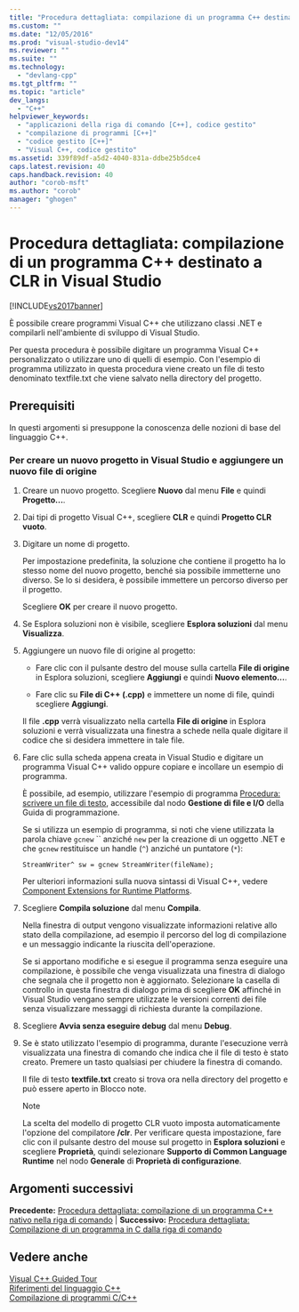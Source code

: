 ```yaml
---
title: "Procedura dettagliata: compilazione di un programma C++ destinato a CLR in Visual Studio | Microsoft Docs"
ms.custom: ""
ms.date: "12/05/2016"
ms.prod: "visual-studio-dev14"
ms.reviewer: ""
ms.suite: ""
ms.technology: 
  - "devlang-cpp"
ms.tgt_pltfrm: ""
ms.topic: "article"
dev_langs: 
  - "C++"
helpviewer_keywords: 
  - "applicazioni della riga di comando [C++], codice gestito"
  - "compilazione di programmi [C++]"
  - "codice gestito [C++]"
  - "Visual C++, codice gestito"
ms.assetid: 339f89df-a5d2-4040-831a-ddbe25b5dce4
caps.latest.revision: 40
caps.handback.revision: 40
author: "corob-msft"
ms.author: "corob"
manager: "ghogen"
---
```

# Procedura dettagliata: compilazione di un programma C++ destinato a CLR in Visual Studio
[!INCLUDE[vs2017banner](../assembler/inline/includes/vs2017banner.md)]

È possibile creare programmi Visual C\+\+ che utilizzano classi .NET e compilarli nell'ambiente di sviluppo di Visual Studio.  
  
 Per questa procedura è possibile digitare un programma Visual C\+\+ personalizzato o utilizzare uno di quelli di esempio.  Con l'esempio di programma utilizzato in questa procedura viene creato un file di testo denominato textfile.txt che viene salvato nella directory del progetto.  
  
## Prerequisiti  
 In questi argomenti si presuppone la conoscenza delle nozioni di base del linguaggio C\+\+.  
  
### Per creare un nuovo progetto in Visual Studio e aggiungere un nuovo file di origine  
  
1.  Creare un nuovo progetto.  Scegliere **Nuovo** dal menu **File** e quindi **Progetto...**.  
  
2.  Dai tipi di progetto Visual C\+\+, scegliere **CLR** e quindi **Progetto CLR vuoto**.  
  
3.  Digitare un nome di progetto.  
  
     Per impostazione predefinita, la soluzione che contiene il progetto ha lo stesso nome del nuovo progetto, benché sia possibile immetterne uno diverso.  Se lo si desidera, è possibile immettere un percorso diverso per il progetto.  
  
     Scegliere **OK** per creare il nuovo progetto.  
  
4.  Se Esplora soluzioni non è visibile, scegliere **Esplora soluzioni** dal menu **Visualizza**.  
  
5.  Aggiungere un nuovo file di origine al progetto:  
  
    -   Fare clic con il pulsante destro del mouse sulla cartella **File di origine** in Esplora soluzioni, scegliere **Aggiungi** e quindi **Nuovo elemento…**.  
  
    -   Fare clic su **File di C\+\+ \(.cpp\)** e immettere un nome di file, quindi scegliere **Aggiungi**.  
  
     Il file **.cpp** verrà visualizzato nella cartella **File di origine** in Esplora soluzioni e verrà visualizzata una finestra a schede nella quale digitare il codice che si desidera immettere in tale file.  
  
6.  Fare clic sulla scheda appena creata in Visual Studio e digitare un programma Visual C\+\+ valido oppure copiare e incollare un esempio di programma.  
  
     È possibile, ad esempio, utilizzare l'esempio di programma [Procedura: scrivere un file di testo](../dotnet/how-to-write-a-text-file-cpp-cli.md), accessibile dal nodo **Gestione di file e I\/O** della Guida di programmazione.  
  
     Se si utilizza un esempio di programma, si noti che viene utilizzata la parola chiave `gcnew` ``  anziché `new` per la creazione di un oggetto .NET e che `gcnew` restituisce un handle \(`^`\) anziché un puntatore \(`*`\):  
  
     `StreamWriter^ sw = gcnew StreamWriter(fileName);`  
  
     Per ulteriori informazioni sulla nuova sintassi di Visual C\+\+, vedere [Component Extensions for Runtime Platforms](../windows/component-extensions-for-runtime-platforms.md).  
  
7.  Scegliere **Compila soluzione** dal menu **Compila**.  
  
     Nella finestra di output vengono visualizzate informazioni relative allo stato della compilazione, ad esempio il percorso del log di compilazione e un messaggio indicante la riuscita dell'operazione.  
  
     Se si apportano modifiche e si esegue il programma senza eseguire una compilazione, è possibile che venga visualizzata una finestra di dialogo che segnala che il progetto non è aggiornato.  Selezionare la casella di controllo in questa finestra di dialogo prima di scegliere **OK** affinché in Visual Studio vengano sempre utilizzate le versioni correnti dei file senza visualizzare messaggi di richiesta durante la compilazione.  
  
8.  Scegliere **Avvia senza eseguire debug** dal menu **Debug**.  
  
9. Se è stato utilizzato l'esempio di programma, durante l'esecuzione verrà visualizzata una finestra di comando che indica che il file di testo è stato creato.  Premere un tasto qualsiasi per chiudere la finestra di comando.  
  
     Il file di testo **textfile.txt** creato si trova ora nella directory del progetto e  può essere aperto in Blocco note.  
  
    > [!NOTE]
    >  La scelta del modello di progetto CLR vuoto imposta automaticamente l'opzione del compilatore **\/clr**.  Per verificare questa impostazione, fare clic con il pulsante destro del mouse sul progetto in **Esplora soluzioni** e scegliere **Proprietà**, quindi selezionare **Supporto di Common Language Runtime** nel nodo **Generale** di **Proprietà di configurazione**.  
  
## Argomenti successivi  
 **Precedente:** [Procedura dettagliata: compilazione di un programma C\+\+ nativo nella riga di comando](../build/walkthrough-compiling-a-native-cpp-program-on-the-command-line.md) &#124; **Successivo:** [Procedura dettagliata: Compilazione di un programma in C dalla riga di comando](../Topic/Walkthrough:%20Compiling%20a%20C%20Program%20on%20the%20Command%20Line.md)  
  
## Vedere anche  
 [Visual C\+\+ Guided Tour](http://msdn.microsoft.com/it-it/499cb66f-7df1-45d6-8b6b-33d94fd1f17c)   
 [Riferimenti del linguaggio C\+\+](../cpp/cpp-language-reference.md)   
 [Compilazione di programmi C\/C\+\+](../build/building-c-cpp-programs.md)